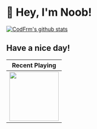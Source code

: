 # 👋 Hey, I'm Noob!

[![CodFrm's github stats](https://github-readme-stats.vercel.app/api?username=notfornothing&show_icons=true)](https://github.com/notfornothing)

## **Have a nice day!**

|                        Recent Playing                        |
| :----------------------------------------------------------: |
| <a href="https://music.163.com/#/song?id=29142147"><img src="http://p2.music.126.net/9LYV5dkxF7H3HOmQBRKqPg==/2912606303301933.jpg?param=130y130" width="130" height="130"></a>| | **Dans la maison (Thème)** |
